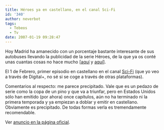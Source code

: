 ```yaml
---
title: Héroes ya en castellano, en el canal Sci-Fi
id: '340'
author: neverbot
tags:
  - Tebeos
  - Tv
date: 2007-01-19 09:28:47
---
```


Hoy Madrid ha amanecido con un porcentaje bastante interesante de sus autobuses llevando la publicidad de la serie Héroes, de la que ya os conté unas cuantas cosas no hace mucho \[[aquí](https://www.neverbot.com/tebeos/recomendacion-de-la-semana-heroes-ii/) y [aquí](https://www.neverbot.com/tv/recomendacion-de-la-semana-heroes/)\].

El 1 de Febrero, primer episodio en castellano en el canal [Sci-Fi](http://www.scifi.es/index.php) (que yo veo a través de Digital+, no sé si se coge a través de otras plataformas).

Comentarios al respecto: me parece precipitado. Vale que es un pedazo de serie como la copa de un pino y que va a triunfar, pero en Estados Unidos sólo han emitido (por ahora) once capítulos, aún no ha terminado ni la primera temporada y ya empiezan a doblar y emitir en castellano. Obviamente es precipitado. De todas formas verla es tremendamente recomendable.

Ver [anuncio en la página oficial](http://www.scifi.es/heroes/index.php).